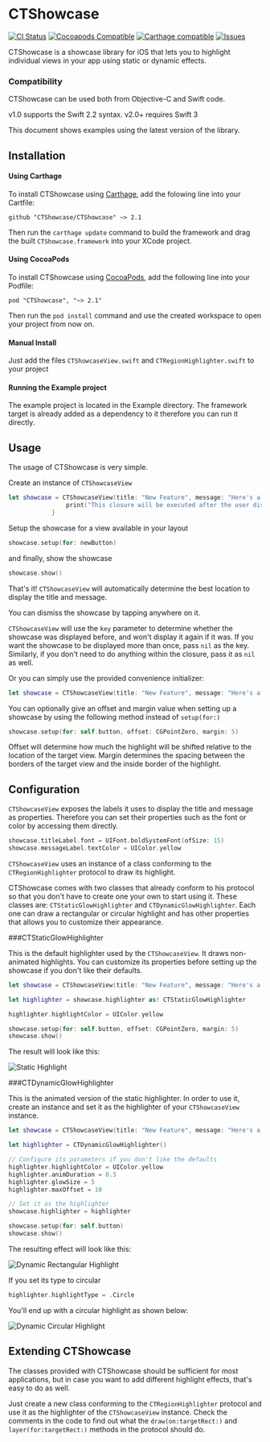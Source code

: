 # CTShowcase

[![CI Status](http://img.shields.io/travis/scihant/CTShowcase.svg?style=flat)](https://travis-ci.org/scihant/CTShowcase)
[![Cocoapods Compatible](https://img.shields.io/cocoapods/v/CTShowcase.svg)](https://img.shields.io/cocoapods/v/CTShowcase.svg)
[![Carthage compatible](https://img.shields.io/badge/Carthage-compatible-4BC51D.svg?style=flat)](https://github.com/Carthage/Carthage)
[![Issues](https://img.shields.io/github/issues/scihant/CTShowcase.svg?style=flat)](http://www.github.com/scihant/CTShowcase/issues?state=open)

CTShowcase is a showcase library for iOS that lets you to highlight individual views in your app using static or dynamic effects.

### Compatibility

CTShowcase can be used both from Objective-C and Swift code.

v1.0 supports the Swift 2.2 syntax.
v2.0+ requires Swift 3

This document shows examples using the latest version of the library.

## Installation

#### Using Carthage

To install CTShowcase using [Carthage](https://github.com/Carthage/Carthage), add the folowing line into your Cartfile:

	github "CTShowcase/CTShowcase" ~> 2.1

Then run the `carthage update` command to build the framework and drag the built `CTShowcase.framework` into your XCode project.

#### Using CocoaPods

To install CTShowcase using [CocoaPods](http://cocoapods.org), add the following line into your Podfile:

    pod "CTShowcase", "~> 2.1"

Then run the `pod install` command and use the created workspace to open your project from now on.  

#### Manual Install

Just add the files `CTShowcaseView.swift` and `CTRegionHighlighter.swift` to your project

#### Running the Example project

The example project is located in the Example directory. The framework target is already added as a dependency to it therefore you can run it directly. 

## Usage

The usage of CTShowcase is very simple.

Create an instance of `CTShowcaseView`

```swift
let showcase = CTShowcaseView(title: "New Feature", message: "Here's a brand new button you can tap!", key: @"displayed") { () -> () in
                print("This closure will be executed after the user dismisses the showcase")
            }
```

Setup the showcase for a view available in your layout

```swift
showcase.setup(for: newButton)
```

and finally, show the showcase

```swift
showcase.show()
```

That's it! `CTShowcaseView` will automatically determine the best location to display the title and message.

You can dismiss the showcase by tapping anywhere on it. 

`CTShowcaseView` will use the `key` parameter to determine whether the showcase was displayed before, and won't display it again if it was. If you want the showcase to be displayed more than once, pass `nil` as the key. Similarly, if you don't need to do anything within the closure, pass it as `nil` as well.

Or you can simply use the provided convenience initializer:

```swift
let showcase = CTShowcaseView(title: "New Feature", message: "Here's a brand new button you can tap!")
```

You can optionally give an offset and margin value when setting up a showcase by using the following method instead of `setup(for:)`

```swift
showcase.setup(for: self.button, offset: CGPointZero, margin: 5)
```

Offset will determine how much the highlight will be shifted relative to the location of the target view.
Margin determines the spacing between the borders of the target view and the inside border of the highlight.

## Configuration

`CTShowcaseView` exposes the labels it uses to display the title and message as properties.
Therefore you can set their properties such as the font or color by accessing them directly.

```swift
showcase.titleLabel.font = UIFont.boldSystemFont(ofSize: 15)
showcase.messageLabel.textColor = UIColor.yellow
```

`CTShowcaseView` uses an instance of a class conforming to the `CTRegionHighlighter` protocol to draw its highlight.

CTShowcase comes with two classes that already conform to his protocol so that you don't have to create one your own to start using it. These classes are: `CTStaticGlowHighlighter` and `CTDynamicGlowHighlighter`. Each one can draw a rectangular or circular highlight and has other properties that allows you to customize their appearance.

###CTStaticGlowHighlighter

This is the default highlighter used by the `CTShowcaseView`. It draws non-animated highlights.
You can customize its properties before setting up the showcase if you don't like their defaults.

```swift
let showcase = CTShowcaseView(title: "New Feature", message: "Here's a brand new button you can tap!")

let highlighter = showcase.highlighter as! CTStaticGlowHighlighter

highlighter.highlightColor = UIColor.yellow

showcase.setup(for: self.button, offset: CGPointZero, margin: 5)
showcase.show()
```
The result will look like this:

![Static Highlight](https://s3.amazonaws.com/tek-files/static.png)

###CTDynamicGlowHighlighter

This is the animated version of the static highlighter. In order to use it, create an instance and set it as the highlighter of your `CTShowcaseView` instance.

```swift
let showcase = CTShowcaseView(title: "New Feature", message: "Here's a brand new button you can tap!")

let highlighter = CTDynamicGlowHighlighter()

// Configure its parameters if you don't like the defaults
highlighter.highlightColor = UIColor.yellow
highlighter.animDuration = 0.5
highlighter.glowSize = 5
highlighter.maxOffset = 10

// Set it as the highlighter
showcase.highlighter = highlighter

showcase.setup(for: self.button)
showcase.show()
```

The resulting effect will look like this:

![Dynamic Rectangular Highlight](https://s3.amazonaws.com/tek-files/dynamic_rect.gif)

If you set its type to circular

```swift
highlighter.highlightType = .Circle
```

You'll end up with a circular highlight as shown below:

![Dynamic Circular Highlight](https://s3.amazonaws.com/tek-files/dynamic_circle.gif)

## Extending CTShowcase

The classes provided with CTShowcase should be sufficient for most applications, but in case you want to add different highlight effects, that's easy to do as well.

Just create a new class conforming to the `CTRegionHighlighter` protocol and use it as the highlighter of the `CTShowcaseView` instance. Check the comments in the code to find out what the `draw(on:targetRect:)` and  `layer(for:targetRect:)` methods in the protocol should do.
